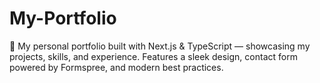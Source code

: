 # My-Portfolio
🚀 My personal portfolio built with Next.js &amp; TypeScript — showcasing my projects, skills, and experience. Features a sleek design, contact form powered by Formspree, and modern best practices.
